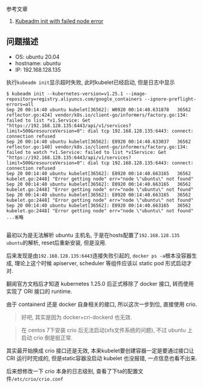 参考文章

1. [Kubeadm init with failed node error](https://discuss.kubernetes.io/t/kubeadm-init-with-failed-node-error/20042)

## 问题描述

- OS: ubuntu 20.04
- hostname: ubuntu
- IP: 192.168.128.135

执行`kubeadm init`显示超时失败, 此时kubelet已经启动, 但是日志中显示

```
$ kubeadm init --kubernetes-version=v1.25.1 --image-repository=registry.aliyuncs.com/google_containers --ignore-preflight-errors=all
Sep 20 00:14:40 ubuntu kubelet[36562]: W0920 00:14:40.631878   36562 reflector.go:424] vendor/k8s.io/client-go/informers/factory.go:134: failed to list *v1.Service: Get "https://192.168.128.135:6443/api/v1/services?limit=500&resourceVersion=0": dial tcp 192.168.128.135:6443: connect: connection refused
Sep 20 00:14:40 ubuntu kubelet[36562]: E0920 00:14:40.633037   36562 reflector.go:140] vendor/k8s.io/client-go/informers/factory.go:134: failed to watch *v1.Service: failed to list *v1Service: Get "https://192.168.128.135:6443/api/v1/services?limit=500&resourceVersion=0": dial tcp 192.168.128.135:6443: connect: connection refused
Sep 20 00:14:40 ubuntu kubelet[36562]: E0920 00:14:40.663165   36562 kubelet.go:2448] "Error getting node" err="node \"ubuntu\" not found"
Sep 20 00:14:40 ubuntu kubelet[36562]: E0920 00:14:40.663165   36562 kubelet.go:2448] "Error getting node" err="node \"ubuntu\" not found"
Sep 20 00:14:40 ubuntu kubelet[36562]: E0920 00:14:40.663165   36562 kubelet.go:2448] "Error getting node" err="node \"ubuntu\" not found"
Sep 20 00:14:40 ubuntu kubelet[36562]: E0920 00:14:40.663165   36562 kubelet.go:2448] "Error getting node" err="node \"ubuntu\" not found"
...省略
```

## 

最初以为是无法解析 ubuntu 主机名, 于是在hosts配置了`192.168.128.135 ubuntu`的解析, reset后重新安装, 但是没用.

后来发现是由`192.168.128.135:6443`连接失败引起的, `docker ps -a`根本没容器生成, 理论上这个时候 apiserver, scheduler 等组件应该以 static pod 形式启动才对.

翻阅官方文档后才知道 kubernetes 1.25.0 后正式移除了 docker 接口, 转而使用实现了 ORI 接口的 runtime.

由于 containerd 还是 docker 自身相关的接口, 所以这次一步到位, 直接使用 crio.

> 好吧, 其实是因为 docker+cri-dockerd 也无效.

> 在 centos 7下安装 crio 后无法启动(xfs文件系统的问题), 不过 ubuntu 上启动 crio 倒是挺正常.

其实最开始换成 crio 接口还是无效, 本来kubelet要创建容器一定是要通过接口让 CRI 运行时完成的, 但是static容器没启动 kubelet 也没报错, 一点信息也看不出来.

后来想修改一下 crio 本身的日志级别, 查看了下ta的配置文件`/etc/crio/crio.conf`
